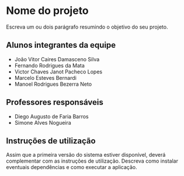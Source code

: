 # Nome do projeto
Escreva um ou dois  parágrafo resumindo o objetivo do seu projeto.

## Alunos integrantes da equipe

* João Vitor Caires Damasceno Silva
* Fernando Rodrigues da Mata
* Victor Chaves Janot Pacheco Lopes
* Marcelo Esteves Bernardi
* Manoel Rodrigues Bezerra Neto 

## Professores responsáveis

* Diego Augusto de Faria Barros
* Simone Alves Nogueira

## Instruções de utilização

Assim que a primeira versão do sistema estiver disponível, deverá complementar com as instruções de utilização. Descreva como instalar eventuais dependências e como executar a aplicação.
